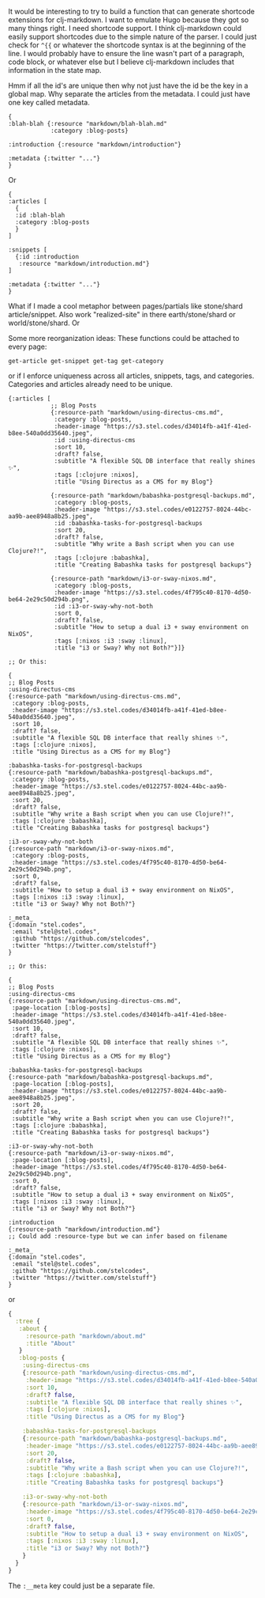 It would be interesting to try to build a function that can generate shortcode extensions for clj-markdown. I want to emulate Hugo because they got so many things right. I need shortcode support. I think clj-markdown could easily support shortcodes due to the simple nature of the parser. I could just check for `^{{` or whatever the shortcode syntax is at the beginning of the line. I would probably have to ensure the line wasn't part of a paragraph, code block, or whatever else but I believe clj-markdown includes that information in the state map.

Hmm if all the id's are unique then why not just have the id be the key in a global map. Why separate the articles from the metadata. I could just have one key called metadata.
```
{
:blah-blah {:resource "markdown/blah-blah.md"
            :category :blog-posts}

:introduction {:resource "markdown/introduction"}

:metadata {:twitter "..."}
}
```

Or
```
{
:articles [
  {
  :id :blah-blah
  :category :blog-posts
  }
]

:snippets [
  {:id :introduction
   :resource "markdown/introduction.md"}
]

:metadata {:twitter "..."}
}
```

What if I made a cool metaphor between pages/partials like stone/shard article/snippet. Also work "realized-site" in there earth/stone/shard or world/stone/shard. Or 

Some more reorganization ideas:
These functions could be attached to every page:
```
get-article get-snippet get-tag get-category
```
or if I enforce uniqueness across all articles, snippets, tags, and categories. Categories and articles already need to be unique.

```
{:articles [
            ;; Blog Posts
            {:resource-path "markdown/using-directus-cms.md",
             :category :blog-posts,
             :header-image "https://s3.stel.codes/d34014fb-a41f-41ed-b8ee-540a0dd35640.jpeg",
             :id :using-directus-cms
             :sort 10,
             :draft? false,
             :subtitle "A flexible SQL DB interface that really shines ✨",
             :tags [:clojure :nixos],
             :title "Using Directus as a CMS for my Blog"}

            {:resource-path "markdown/babashka-postgresql-backups.md",
             :category :blog-posts,
             :header-image "https://s3.stel.codes/e0122757-8024-44bc-aa9b-aee8948a8b25.jpeg",
             :id :babashka-tasks-for-postgresql-backups
             :sort 20,
             :draft? false,
             :subtitle "Why write a Bash script when you can use Clojure?!",
             :tags [:clojure :babashka],
             :title "Creating Babashka tasks for postgresql backups"}

            {:resource-path "markdown/i3-or-sway-nixos.md",
             :category :blog-posts,
             :header-image "https://s3.stel.codes/4f795c40-8170-4d50-be64-2e29c50d294b.png",
             :id :i3-or-sway-why-not-both
             :sort 0,
             :draft? false,
             :subtitle "How to setup a dual i3 + sway environment on NixOS",
             :tags [:nixos :i3 :sway :linux],
             :title "i3 or Sway? Why not Both?"}]}

;; Or this:

{
;; Blog Posts
:using-directus-cms
{:resource-path "markdown/using-directus-cms.md",
 :category :blog-posts,
 :header-image "https://s3.stel.codes/d34014fb-a41f-41ed-b8ee-540a0dd35640.jpeg",
 :sort 10,
 :draft? false,
 :subtitle "A flexible SQL DB interface that really shines ✨",
 :tags [:clojure :nixos],
 :title "Using Directus as a CMS for my Blog"}

:babashka-tasks-for-postgresql-backups 
{:resource-path "markdown/babashka-postgresql-backups.md",
 :category :blog-posts,
 :header-image "https://s3.stel.codes/e0122757-8024-44bc-aa9b-aee8948a8b25.jpeg",
 :sort 20,
 :draft? false,
 :subtitle "Why write a Bash script when you can use Clojure?!",
 :tags [:clojure :babashka],
 :title "Creating Babashka tasks for postgresql backups"}

:i3-or-sway-why-not-both
{:resource-path "markdown/i3-or-sway-nixos.md",
 :category :blog-posts,
 :header-image "https://s3.stel.codes/4f795c40-8170-4d50-be64-2e29c50d294b.png",
 :sort 0,
 :draft? false,
 :subtitle "How to setup a dual i3 + sway environment on NixOS",
 :tags [:nixos :i3 :sway :linux],
 :title "i3 or Sway? Why not Both?"}

:_meta_
{:domain "stel.codes",
 :email "stel@stel.codes",
 :github "https://github.com/stelcodes",
 :twitter "https://twitter.com/stelstuff"}
}

;; Or this:

{
;; Blog Posts
:using-directus-cms
{:resource-path "markdown/using-directus-cms.md",
 :page-location [:blog-posts]
 :header-image "https://s3.stel.codes/d34014fb-a41f-41ed-b8ee-540a0dd35640.jpeg",
 :sort 10,
 :draft? false,
 :subtitle "A flexible SQL DB interface that really shines ✨",
 :tags [:clojure :nixos],
 :title "Using Directus as a CMS for my Blog"}

:babashka-tasks-for-postgresql-backups 
{:resource-path "markdown/babashka-postgresql-backups.md",
 :page-location [:blog-posts],
 :header-image "https://s3.stel.codes/e0122757-8024-44bc-aa9b-aee8948a8b25.jpeg",
 :sort 20,
 :draft? false,
 :subtitle "Why write a Bash script when you can use Clojure?!",
 :tags [:clojure :babashka],
 :title "Creating Babashka tasks for postgresql backups"}

:i3-or-sway-why-not-both
{:resource-path "markdown/i3-or-sway-nixos.md",
 :page-location [:blog-posts],
 :header-image "https://s3.stel.codes/4f795c40-8170-4d50-be64-2e29c50d294b.png",
 :sort 0,
 :draft? false,
 :subtitle "How to setup a dual i3 + sway environment on NixOS",
 :tags [:nixos :i3 :sway :linux],
 :title "i3 or Sway? Why not Both?"}

:introduction
{:resource-path "markdown/introduction.md"}
;; Could add :resource-type but we can infer based on filename

:_meta_
{:domain "stel.codes",
 :email "stel@stel.codes",
 :github "https://github.com/stelcodes",
 :twitter "https://twitter.com/stelstuff"}
}

```
or
```clojure
{
  :tree {
   :about {
     :resource-path "markdown/about.md"
     :title "About"
   }
   :blog-posts { 
    :using-directus-cms
    {:resource-path "markdown/using-directus-cms.md",
     :header-image "https://s3.stel.codes/d34014fb-a41f-41ed-b8ee-540a0dd35640.jpeg",
     :sort 10,
     :draft? false,
     :subtitle "A flexible SQL DB interface that really shines ✨",
     :tags [:clojure :nixos],
     :title "Using Directus as a CMS for my Blog"}

    :babashka-tasks-for-postgresql-backups 
    {:resource-path "markdown/babashka-postgresql-backups.md",
     :header-image "https://s3.stel.codes/e0122757-8024-44bc-aa9b-aee8948a8b25.jpeg",
     :sort 20,
     :draft? false,
     :subtitle "Why write a Bash script when you can use Clojure?!",
     :tags [:clojure :babashka],
     :title "Creating Babashka tasks for postgresql backups"}

    :i3-or-sway-why-not-both
    {:resource-path "markdown/i3-or-sway-nixos.md",
     :header-image "https://s3.stel.codes/4f795c40-8170-4d50-be64-2e29c50d294b.png",
     :sort 0,
     :draft? false,
     :subtitle "How to setup a dual i3 + sway environment on NixOS",
     :tags [:nixos :i3 :sway :linux],
     :title "i3 or Sway? Why not Both?"}
    }
  }
}
```

The `:__meta` key could just be a separate file.

